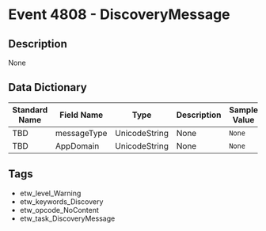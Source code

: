 # Event 4808 - DiscoveryMessage

## Description
None

## Data Dictionary
|Standard Name|Field Name|Type|Description|Sample Value|
|---|---|---|---|---|
|TBD|messageType|UnicodeString|None|`None`|
|TBD|AppDomain|UnicodeString|None|`None`|

## Tags
* etw_level_Warning
* etw_keywords_Discovery
* etw_opcode_NoContent
* etw_task_DiscoveryMessage